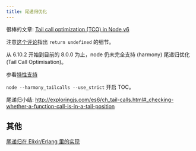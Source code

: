 ```yaml
---
title: 尾递归优化
---
```



很棒的文章: [Tail call optimization (TCO) in Node v6](https://medium.com/@dai_shi/tail-call-optimization-tco-in-node-v6-e2492c9d5b7c)

注意[这个评论][1]指出 `return undefined` 的细节。


从 6.10.2 开始到目前的 8.0.0 为止，node 仍未完全支持 (harmony) 尾递归优化 (Tail Call Optimisation)。

参看[特性支持](http://node.green/#ES2015-optimisation-proper-tail-calls--tail-call-optimisation-)

`node --harmony_tailcalls --use_strict` 开启 TOC。

尾递归小结: http://exploringjs.com/es6/ch_tail-calls.html#_checking-whether-a-function-call-is-in-a-tail-position


## 其他

[尾递归在 Elixir/Erlang 里的实现](../elixir/tail-call-optimization.md)


[1]: https://medium.com/@rauschma/f-x-1-is-not-a-tail-call-here-1020f3b7a390
